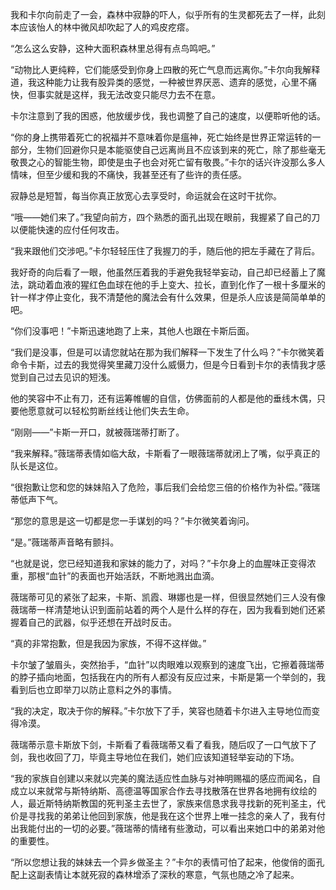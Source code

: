 我和卡尔向前走了一会，森林中寂静的吓人，似乎所有的生灵都死去了一样，此刻本应该怡人的林中微风却吹起了人的鸡皮疙瘩。

“怎么这么安静，这种大面积森林里总得有点鸟鸣吧。”

“动物比人更纯粹，它们能感受到你身上四散的死亡气息而远离你。”卡尔向我解释道，我这种能力让我有股异类的感觉，一种被世界厌恶、遗弃的感觉，心里不痛快，但事实就是这样，我无法改变只能尽力去不在意。

卡尔注意到了我的困惑，他放缓步伐，我也调整了自己的速度，以便聆听他的话。

“你的身上携带着死亡的祝福并不意味着你是瘟神，死亡始终是世界正常运转的一部分，生物们回避你只是本能驱使自己远离尚且不应该到来的死亡，除了那些毫无敬畏之心的智能生物，即使是虫子也会对死亡留有敬畏。”卡尔的话兴许没那么多人情味，但至少缓和我的不痛快，我甚至还有了些许的责任感。

寂静总是短暂，每当你真正放宽心去享受时，命运就会在这时干扰你。

“哦——她们来了。”我望向前方，四个熟悉的面孔出现在眼前，我握紧了自己的刀以便能快速的应付任何攻击。

“我来跟他们交涉吧。”卡尔轻轻压住了我握刀的手，随后他的把左手藏在了背后。

我好奇的向后看了一眼，他虽然压着我的手避免我轻举妄动，自己却已经蓄上了魔法，跳动着血液的猩红色血球在他的手上变大、拉长，直到化作了一根十多厘米的针一样才停止变化，我不清楚他的魔法会有什么效果，但是杀人应该是简简单单的吧。

“你们没事吧！”卡斯迅速地跑了上来，其他人也跟在卡斯后面。

“我们是没事，但是可以请您就站在那为我们解释一下发生了什么吗？”卡尔微笑着命令卡斯，过去的我觉得笑里藏刀没什么威慑力，但是今日看到卡尔的表情我才感觉到自己过去见识的短浅。

他的笑容中不止有刀，还有运筹帷幄的自信，仿佛面前的人都是他的垂线木偶，只要他愿意就可以轻松剪断丝线让他们失去生命。

“刚刚——”卡斯一开口，就被薇瑞蒂打断了。

“我来解释。”薇瑞蒂表情如临大敌，卡斯看了一眼薇瑞蒂就闭上了嘴，似乎真正的队长是这位。

“很抱歉让您和您的妹妹陷入了危险，事后我们会给您三倍的价格作为补偿。”薇瑞蒂低声下气。

“那您的意思是这一切都是您一手谋划的吗？”卡尔微笑着询问。

“是。”薇瑞蒂声音略有颤抖。

“也就是说，您已经知道我和家妹的能力了，对吗？”卡尔身上的血腥味正变得浓重，那根“血针”的表面也开始活跃，不断地溅出血滴。

薇瑞蒂可见的紧张了起来，卡斯、凯霞、琳娜也是一样，但很显然她们三人没有像薇瑞蒂一样清楚地认识到面前站着的两个人是什么样的存在，因为我看到她们还紧握着自己的武器，似乎还想在开战时反击。

“真的非常抱歉，但是我因为家族，不得不这样做。”

卡尔皱了皱眉头，突然抬手，“血针”以肉眼难以观察到的速度飞出，它擦着薇瑞蒂的脖子插向地面，包括我在内的所有人都没有反应过来，卡斯是第一个举剑的，我看到后也立即举刀以防止意料之外的事情。

“我的决定，取决于你的解释。”卡尔放下了手，笑容也随着卡尔进入主导地位而变得冷漠。

薇瑞蒂示意卡斯放下剑，卡斯看了看薇瑞蒂又看了看我，随后叹了一口气放下了剑，我也收回了刀，毕竟主导地位在我们，她们应该知道轻举妄动的下场。

“我的家族自创建以来就以完美的魔法适应性血脉与对神明赐福的感应而闻名，自成立以来就常与斯特纳斯、高德温等国家合作去寻找散落在世界各地拥有纹绘的人，最近斯特纳斯教国的死判圣主去世了，家族来信恳求我寻找新的死判圣主，代价是寻找我的弟弟让他回到家族，他是我在这个世界上唯一挂念的亲人了，我有付出我能付出的一切的必要。”薇瑞蒂的情绪有些激动，可以看出来她口中的弟弟对他的重要性。

“所以您想让我的妹妹去一个异乡做圣主？”卡尔的表情可怕了起来，他俊俏的面孔配上这副表情让本就死寂的森林增添了深秋的寒意，气氛也随之冷了起来。

